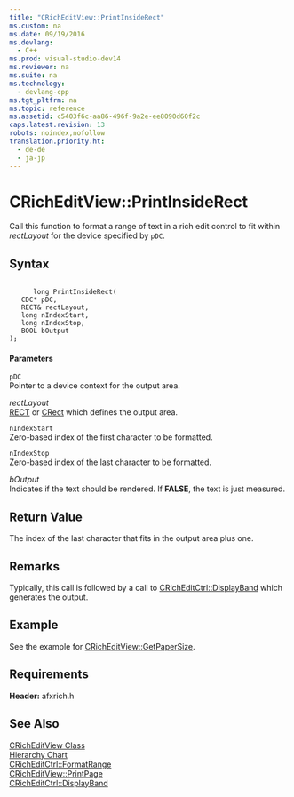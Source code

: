 ```yaml
---
title: "CRichEditView::PrintInsideRect"
ms.custom: na
ms.date: 09/19/2016
ms.devlang: 
  - C++
ms.prod: visual-studio-dev14
ms.reviewer: na
ms.suite: na
ms.technology: 
  - devlang-cpp
ms.tgt_pltfrm: na
ms.topic: reference
ms.assetid: c5403f6c-aa86-496f-9a2e-ee8090d60f2c
caps.latest.revision: 13
robots: noindex,nofollow
translation.priority.ht: 
  - de-de
  - ja-jp
---
```

# CRichEditView::PrintInsideRect
Call this function to format a range of text in a rich edit control to fit within *rectLayout* for the device specified by `pDC`.  
  
## Syntax  
  
```  
  
      long PrintInsideRect(  
   CDC* pDC,  
   RECT& rectLayout,  
   long nIndexStart,  
   long nIndexStop,  
   BOOL bOutput   
);  
```  
  
#### Parameters  
 `pDC`  
 Pointer to a device context for the output area.  
  
 *rectLayout*  
 [RECT](../vs140/RECT-Structure.md) or [CRect](../vs140/CRect-Class.md) which defines the output area.  
  
 `nIndexStart`  
 Zero-based index of the first character to be formatted.  
  
 `nIndexStop`  
 Zero-based index of the last character to be formatted.  
  
 *bOutput*  
 Indicates if the text should be rendered. If **FALSE**, the text is just measured.  
  
## Return Value  
 The index of the last character that fits in the output area plus one.  
  
## Remarks  
 Typically, this call is followed by a call to [CRichEditCtrl::DisplayBand](../vs140/CRichEditCtrl--DisplayBand.md) which generates the output.  
  
## Example  
 See the example for [CRichEditView::GetPaperSize](../vs140/CRichEditView--GetPaperSize.md).  
  
## Requirements  
 **Header:** afxrich.h  
  
## See Also  
 [CRichEditView Class](../vs140/CRichEditView-Class.md)   
 [Hierarchy Chart](../vs140/Hierarchy-Chart.md)   
 [CRichEditCtrl::FormatRange](../vs140/CRichEditCtrl--FormatRange.md)   
 [CRichEditView::PrintPage](../vs140/CRichEditView--PrintPage.md)   
 [CRichEditCtrl::DisplayBand](../vs140/CRichEditCtrl--DisplayBand.md)